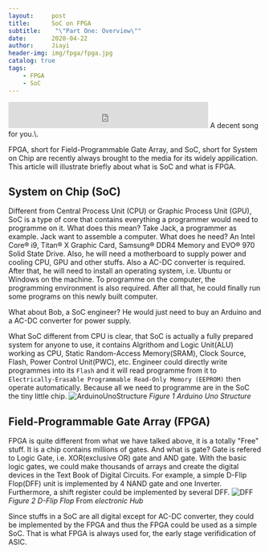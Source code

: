 ```yaml
---
layout:     post
title:      SoC on FPGA
subtitle:    "\"Part One: Overview\""
date:       2020-04-22
author:     Jiayi
header-img: img/fpga/fpga.jpg
catalog: true
tags:
    - FPGA
    - SoC
---
```


<iframe frameborder="no" border="0" marginwidth="0" marginheight="0" width="398" height="52" src="https://music.163.com/outchain/player?type=2&id=1316412346&auto=1&height=32"></iframe>
A decent song for you.\.

FPGA, short for Field-Programmable Gate Array, and SoC, short for System on Chip are recently always brought to the media for its widely appilication. This article will illustrate briefly about what is SoC and what is FPGA.

## System on Chip (SoC)

Different from Central Process Unit (CPU) or Graphic Process Unit (GPU), SoC is a type of core that contains everything a programmer would need to programme on it. What does this mean? Take Jack, a programmer as example. Jack want to assemble a computer. What does he need? An Intel Core® i9, Titan® X Graphic Card, Samsung® DDR4 Memory and EVO® 970 Solid State Drive. Also, he will need a motherboard to supply power and cooling CPU, GPU and other stuffs. Also a AC-DC converter is required. After that, he will need to install an operating system, i.e. Ubuntu or Windows on the machine. To programme on the computer, the programming environment is also required. After all that, he could finally run some programs on this newly built computer.

What about Bob, a SoC engineer? He would just need to buy an Arduino and a AC-DC converter for power supply.

What SoC different from CPU is clear, that SoC is actually a fully prepared system for anyone to use, it contains Algrithom and Logic Unit(ALU) working as CPU, Static Random-Access Memory(SRAM), Clock Source, Flash, Power Control Unit(PWC), etc. Engineer could directly write programmes into its `Flash` and it will read programme from it to `Electrically-Erasable Programmable Read-Only Memory (EEPROM)` then operate automatically. Because all we need to programme are in the SoC the tiny little chip.
![ArduinoUnoStructure](https://s1.ax1x.com/2020/04/22/JNnCh4.png)
*Figure 1 Arduino Uno Structure*

## Field-Programmable Gate Array (FPGA)

FPGA is quite different from what we have talked above, it is a totally "Free" stuff. It is a chip contains millions of gates. And what is gate? Gate is refered to Logic Gate, i.e. XOR(exclusive OR) gate and AND gate. With the basic logic gates, we could make thousands of arrays and create the digital devices in the Text Book of Digital Circuits. For example, a simple D-Flip Flop(DFF) unit is implemented by 4 NAND gate and one Inverter. Furthermore, a shift register could be implemented by several DFF.
![DFF](https://www.electronicshub.org/wp-content/uploads/2015/05/4.D-Logic-Diagram.jpg)
*Figure 2 D-Flip Flop* From *electronic Hub*

Since stuffs in a SoC are all digital except for AC-DC converter, they could be implemented by the FPGA and thus the FPGA could be used as a simple SoC. That is what FPGA is always used for, the early stage verifidication of ASIC.
